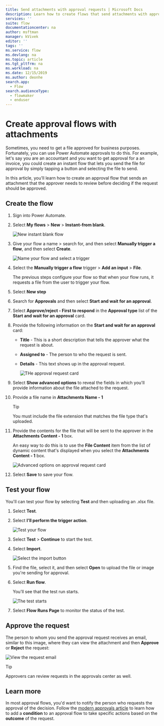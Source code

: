 ```yaml
---
title: Send attachments with approval requests | Microsoft Docs
description: Learn how to create flows that send attachments with approval requests.
services: ''
suite: flow
documentationcenter: na
author: msftman
manager: kVivek
editor: ''
tags: ''
ms.service: flow
ms.devlang: na
ms.topic: article
ms.tgt_pltfrm: na
ms.workload: na
ms.date: 12/15/2019
ms.author: deonhe
search.app: 
  - Flow
search.audienceType: 
  - flowmaker
  - enduser
---
```



# Create approval flows with attachments

Sometimes, you need to get a file approved for business purposes. Fortunately, you can use Power Automate approvals to do this. For example, let's say you are an accountant and you want to get approval for a an invoice, you could create an instant flow that lets you send the file for approval by simply tapping a button and selecting the file to send.

In this article, you’ll learn how to create an approval flow that sends an attachment that the approver needs to review before deciding if the request should be approved.

## Create the flow

1. Sign into Power Automate.
1. Select **My flows** > **New** > **Instant-from blank**.

    ![New instant blank flow](./media/approval-attachments/new-instand-blank.png)

1. Give your flow a name > search for, and then select **Manually trigger a flow**, and then select **Create**.

    ![Name your flow and select a trigger](./media/approval-attachments/name-flow-trigger.png)

1. Select the **Manually trigger a flow** trigger > **Add an input** > **File**.

     The previous steps configure your flow so that when your flow runs, it requests a file from the user to trigger your flow.

1. Select **New step**
1. Search for **Approvals** and then select **Start and wait for an approval**.
1. Select **Approve/reject - First to respond** in the **Approval type** list of the **Start and wait for an approval** card.
1. Provide the following information on the **Start and wait for an approval** card:

   - **Title** - This is a short description that tells the approver what the request is about.
   - **Assigned to** - The person to who the request is sent.
   - **Details** - This text shows up in the approval request.

     ![THe approval request card](./media/approval-attachments/approval-request-card.png)

1. Select **Show advanced options** to reveal the fields in which you'll provide information about the file attached to the request.
1. Provide a file name in **Attachments Name - 1**

   >[!TIP]
   >You must include the file extension that matches the file type that's uploaded.

1. Provide the contents for the file that will be sent to the approver in the **Attachments Content - 1** box. 

   An easy way to do this is to use the **File Content** item from the list of dynamic content that's displayed when you select the **Attachments Content - 1** box.

     ![Advanced options on approval request card](./media/approval-attachments/approval-request-card-advanced-options.png)

1. Select **Save** to save your flow.

## Test your flow

You'll can test your flow by selecting **Test** and then uploading an .xlsx file.

1. Select **Test**.
1. Select **I'll perform the trigger action**.

     ![Test your flow](./media/approval-attachments/test-flow.png)

1. Select **Test** > **Continue** to start the test.
1. Select **Import**.

     ![Select the import button](./media/approval-attachments/import-file.png)
1. Find the file, select it, and then select **Open** to upload the file or image you're sending for approval.

1. Select **Run flow**.

   You'll see that the test run starts.

     ![The test starts](./media/approval-attachments/test-started.png)

1. Select **Flow Runs Page** to monitor the status of the test.

## Approve the request

The person to whom you send the approval request receives an email, similar to this image, where they can view the attachment and then **Approve** or **Reject** the request:

![View the request email](./media/approval-attachments/approval-request-mail.png)

>[!TIP]
>Approvers can review requests in the approvals center as well.

## Learn more

In most approval flows, you'd want to notify the person who requests the approval of the decision. Follow the [modern approvals article](modern-approvals.md#add-an-email-action-for-approvals) to learn how to add a **condition** to an approval flow to take specific actions based on the **outcome** of the request.

